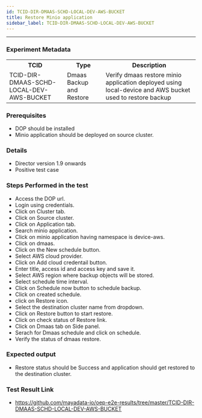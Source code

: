 ```yaml
---
id: TCID-DIR-DMAAS-SCHD-LOCAL-DEV-AWS-BUCKET
title: Restore Minio application
sidebar_label: TCID-DIR-DMAAS-SCHD-LOCAL-DEV-AWS-BUCKET
---
```

------

### Experiment Metadata

<table>
  <tr>
    <th> TCID </th>
    <th> Type </th>
    <th> Description </th>
  </tr>
  <tr>
    <td> TCID-DIR-DMAAS-SCHD-LOCAL-DEV-AWS-BUCKET </td>
    <td> Dmaas Backup and Restore </td>
    <td> Verify dmaas restore minio application deployed using local-device and AWS bucket used to restore backup </td>
  </tr>
</table>

### Prerequisites
- DOP should be installed
- Minio application should be deployed on source cluster.

### Details
- Director version 1.9 onwards
- Positive test case

### Steps Performed in the test

- Access the DOP url.
- Login using credentials.
- Click on Cluster tab.
- Click on Source cluster.
- Click on Application tab.
- Search minio application.
- Click on minio application having namespace is device-aws.
- Click on dmaas.
- Click on the New schedule button.
- Select AWS cloud provider.
- Click on Add cloud credentail button.
- Enter  title, access id and access key and save it.
- Select AWS region where backup objects will be stored.
- Select schedule time interval.
- Click on Schedule now button to schedule backup.
- Click on created schedule.
- click on Restore icon.
- Select the destination cluster name from dropdown.
- Click on Restore button to start restore.
- Click on check status of Restore link.
- Click on Dmaas tab on Side panel.
- Serach for Dmaas schedule and click on schedule.
- Verify the status of dmaas restore. 

### Expected output

- Restore status should be Success and application should get restored to the destination cluster.

### Test Result Link

- https://github.com/mayadata-io/oep-e2e-results/tree/master/TCID-DIR-DMAAS-SCHD-LOCAL-DEV-AWS-BUCKET
